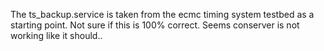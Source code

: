 The ts_backup.service is taken from the ecmc timing system testbed as a starting point.
Not sure if this is 100% correct. Seems conserver is not working like it should..

